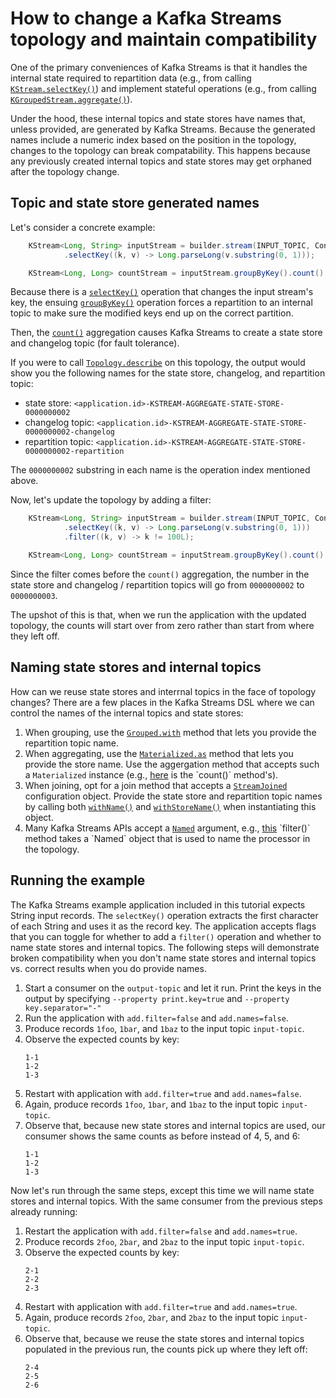 <!-- title: How to change a Kafka Streams topology and maintain compatibility -->
<!-- description: In this tutorial, learn how to change a Kafka Streams topology and maintain compatibility, with step-by-step instructions and supporting code. -->

# How to change a Kafka Streams topology and maintain compatibility

One of the primary conveniences of Kafka Streams is that it handles the internal state required to repartition data (e.g., from calling [`KStream.selectKey()`](https://kafka.apache.org/36/javadoc/org/apache/kafka/streams/kstream/KStream.html#selectKey(org.apache.kafka.streams.kstream.KeyValueMapper))) 
and implement stateful operations (e.g., from calling [`KGroupedStream.aggregate()`](https://kafka.apache.org/20/javadoc/org/apache/kafka/streams/kstream/KGroupedStream.html#aggregate-org.apache.kafka.streams.kstream.Initializer-org.apache.kafka.streams.kstream.Aggregator-)).

Under the hood, these internal topics and state stores have names that, unless provided, are generated by Kafka Streams. Because the generated names include a numeric index based on the position in the topology, changes to the topology can break compatability. This happens because any previously created internal topics and state stores may get orphaned after the topology change.

## Topic and state store generated names

Let's consider a concrete example:

```java
    KStream<Long, String> inputStream = builder.stream(INPUT_TOPIC, Consumed.with(longSerde, stringSerde))
            .selectKey((k, v) -> Long.parseLong(v.substring(0, 1)));

    KStream<Long, Long> countStream = inputStream.groupByKey().count().toStream();
```

Because there is a [`selectKey()`](https://kafka.apache.org/36/javadoc/org/apache/kafka/streams/kstream/KStream.html#selectKey(org.apache.kafka.streams.kstream.KeyValueMapper)) operation that changes the input stream's key, the ensuing 
[`groupByKey()`](https://kafka.apache.org/36/javadoc/org/apache/kafka/streams/kstream/KStream.html#groupByKey()) operation forces a repartition to an internal topic to make sure the modified keys end up on the correct partition.

Then, the [`count()`](https://kafka.apache.org/36/javadoc/org/apache/kafka/streams/kstream/KGroupedStream.html#count()) aggregation causes Kafka Streams to create a state store and changelog topic (for fault tolerance).

If you were to call [`Topology.describe`](https://kafka.apache.org/36/javadoc/org/apache/kafka/streams/Topology.html#describe()) on this topology, the output would show you the following names for the state store, changelog, and repartition topic:

* state store: `<application.id>-KSTREAM-AGGREGATE-STATE-STORE-0000000002`
* changelog topic: `<application.id>-KSTREAM-AGGREGATE-STATE-STORE-0000000002-changelog`
* repartition topic: `<application.id>-KSTREAM-AGGREGATE-STATE-STORE-0000000002-repartition`

The `0000000002` substring in each name is the operation index mentioned above.

Now, let's update the topology by adding a filter:

```java
    KStream<Long, String> inputStream = builder.stream(INPUT_TOPIC, Consumed.with(longSerde, stringSerde))
            .selectKey((k, v) -> Long.parseLong(v.substring(0, 1)))
            .filter((k, v) -> k != 100L);

    KStream<Long, Long> countStream = inputStream.groupByKey().count().toStream();
```

Since the filter comes before the `count()` aggregation, the number in the state store and changelog / repartition topics will go from `0000000002` to `0000000003`.

The upshot of this is that, when we run the application with the updated topology, the counts will start over from zero rather than start from where they left off.

## Naming state stores and internal topics

How can we reuse state stores and interrnal topics in the face of topology changes? There are a few places in the Kafka Streams DSL where we can control the names of the internal topics and state stores:

1. When grouping, use the [`Grouped.with`](https://kafka.apache.org/36/javadoc/org/apache/kafka/streams/kstream/Grouped.html#with(java.lang.String,org.apache.kafka.common.serialization.Serde,org.apache.kafka.common.serialization.Serde)) method that lets you provide the repartition topic name.
2. When aggregating, use the [`Materialized.as`](https://kafka.apache.org/36/javadoc/org/apache/kafka/streams/kstream/Materialized.html#as(java.lang.String)) method that lets you provide the store name. Use the aggergation method that accepts such a `Materialized` instance (e.g., [here](https://kafka.apache.org/36/javadoc/org/apache/kafka/streams/kstream/KGroupedStream.html#count(org.apache.kafka.streams.kstream.Materialized)) is the `count()` method's).
3. When joining, opt for a join method that accepts a [`StreamJoined`](https://kafka.apache.org/36/javadoc/org/apache/kafka/streams/kstream/StreamJoined.html) configuration object. Provide the state store and repartition topic names by calling both [`withName()`](https://kafka.apache.org/36/javadoc/org/apache/kafka/streams/kstream/StreamJoined.html#withName(java.lang.String)) and [`withStoreName()`](https://kafka.apache.org/36/javadoc/org/apache/kafka/streams/kstream/StreamJoined.html#withStoreName(java.lang.String)) when instantiating this object.
4. Many Kafka Streams APIs accept a [`Named`](https://kafka.apache.org/36/javadoc/org/apache/kafka/streams/kstream/Named.html) argument, e.g., [this](https://kafka.apache.org/36/javadoc/org/apache/kafka/streams/kstream/KStream.html#filter(org.apache.kafka.streams.kstream.Predicate,org.apache.kafka.streams.kstream.Named)) `filter()` method takes a `Named` object that is used to name the processor in the topology.

## Running the example 

The Kafka Streams example application included in this tutorial expects String input records. The `selectKey()` operation extracts the first character of each String and uses it as the record key. The application accepts flags that you can toggle for whether to add a `filter()` operation and whether to name state stores and internal topics. The following steps will demonstrate broken compatibility when you don't name state stores and internal topics vs. correct results when you do provide names.

1. Start a consumer on the `output-topic` and let it run. Print the keys in the output by specifying `--property print.key=true` and `--property key.separator="-"`
2. Run the application with `add.filter=false` and `add.names=false`.
3. Produce records `1foo`, `1bar`, and `1baz` to the input topic `input-topic`.
4. Observe the expected counts by key:
    ```noformat
    1-1
    1-2
    1-3
    ```
5. Restart with application with `add.filter=true` and `add.names=false`.
6. Again, produce records `1foo`, `1bar`, and `1baz` to the input topic `input-topic`.
7. Observe that, because new state stores and internal topics are used, our consumer shows the same counts as before instead of 4, 5, and 6:
    ```noformat
    1-1
    1-2
    1-3
    ```
   
Now let's run through the same steps, except this time we will name state stores and internal topics. With the same consumer from the previous steps already running:

1. Restart the application with `add.filter=false` and `add.names=true`.
3. Produce records `2foo`, `2bar`, and `2baz` to the input topic `input-topic`.
4. Observe the expected counts by key:
    ```noformat
    2-1
    2-2
    2-3
    ```
5. Restart with application with `add.filter=true` and `add.names=true`.
6. Again, produce records `2foo`, `2bar`, and `2baz` to the input topic `input-topic`.
7. Observe that, because we reuse the state stores and internal topics populated in the previous run, the counts pick up where they left off:
    ```noformat
    2-4
    2-5
    2-6
    ```
